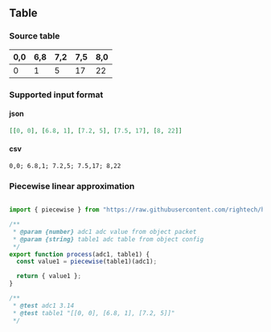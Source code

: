 

## Table

### Source table

| 0,0 | 6,8 | 7,2 | 7,5 | 8,0 |
|-----|-----|-----|-----|-----|
| 0   | 1   | 5   | 17  |  22 |

### Supported input format

#### json

```json
[[0, 0], [6.8, 1], [7.2, 5], [7.5, 17], [8, 22]]
```

#### csv
```csv
0,0; 6.8,1; 7.2,5; 7.5,17; 8,22
```


### Piecewise linear approximation
```js

import { piecewise } from "https://raw.githubusercontent.com/rightech/handler-libs/1.0.3/adc/table.js";

/**
 * @param {number} adc1 adc value from object packet
 * @param {string} table1 adc table from object config
 */
export function process(adc1, table1) {
  const value1 = piecewise(table1)(adc1);

  return { value1 };
}

/**
 * @test adc1 3.14
 * @test table1 "[[0, 0], [6.8, 1], [7.2, 5]]"
 */
```
